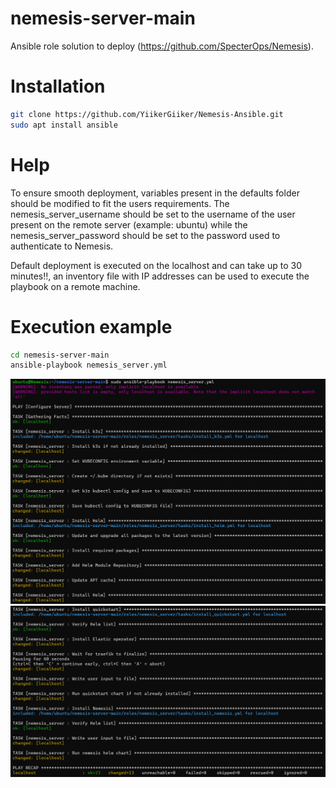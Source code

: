 # nemesis-server-main

Ansible role solution to deploy (https://github.com/SpecterOps/Nemesis).

# Installation

```bash
git clone https://github.com/YiikerGiiker/Nemesis-Ansible.git
sudo apt install ansible
```

# Help

To ensure smooth deployment, variables present in the defaults folder should be modified to fit the users requirements. The nemesis_server_username should be set to the username of the user present on the remote server (example: ubuntu) while the nemesis_server_password should be set to the password used to authenticate to Nemesis.

Default deployment is executed on the localhost and can take up to 30 minutes!!, an inventory file with IP addresses can be used to execute the playbook on a remote machine.

# Execution example

```bash
cd nemesis-server-main
ansible-playbook nemesis_server.yml
```

![Screenshot1](deployment_part1.png)
![Screenshot2](deployment_part2.png)
